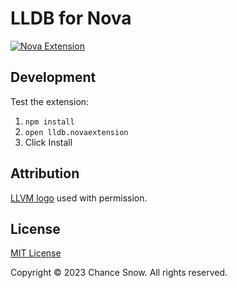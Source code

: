 # LLDB for Nova

<!-- TODO: Link to this extension in the Nova extension library -->
[![Nova Extension](https://img.shields.io/github/v/tag/snow-developments/nova-lldb?label=nova)]()

## Development

Test the extension:

1. `npm install`
2. `open lldb.novaextension`
3. Click Install

## Attribution

[LLVM logo](./lldb.novaextension/extension.png) used with permission.

## License

[MIT License](https://opensource.org/licenses/MIT)

Copyright &copy; 2023 Chance Snow. All rights reserved.
